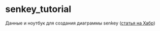 # senkey_tutorial
Данные и ноутбук для создания диаграммы senkey ([статья на Хабр](https://habr.com/ru/post/566568/))
